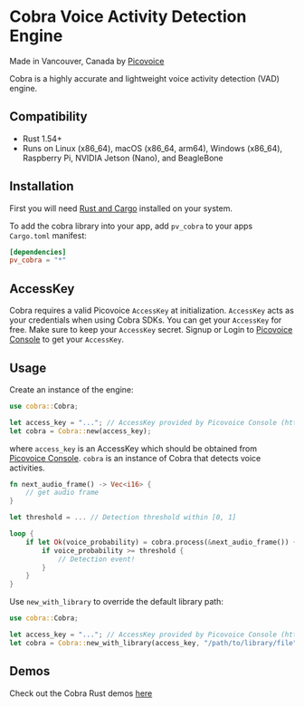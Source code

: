 # Cobra Voice Activity Detection Engine

Made in Vancouver, Canada by [Picovoice](https://picovoice.ai)

Cobra is a highly accurate and lightweight voice activity detection (VAD) engine.

## Compatibility

- Rust 1.54+
- Runs on Linux (x86_64), macOS (x86_64, arm64), Windows (x86_64), Raspberry Pi, NVIDIA Jetson (Nano), and BeagleBone

## Installation
First you will need [Rust and Cargo](https://rustup.rs/) installed on your system.

To add the cobra library into your app, add `pv_cobra` to your apps `Cargo.toml` manifest:
```toml
[dependencies]
pv_cobra = "*"
```

## AccessKey

Cobra requires a valid Picovoice `AccessKey` at initialization. `AccessKey` acts as your credentials when using Cobra SDKs.
You can get your `AccessKey` for free. Make sure to keep your `AccessKey` secret.
Signup or Login to [Picovoice Console](https://console.picovoice.ai/) to get your `AccessKey`.

## Usage

Create an instance of the engine:

```rust
use cobra::Cobra;

let access_key = "..."; // AccessKey provided by Picovoice Console (https://console.picovoice.ai/)
let cobra = Cobra::new(access_key);
```
where `access_key` is an AccessKey which should be obtained from [Picovoice Console](https://console.picovoice.ai/). `cobra` is an instance of Cobra that detects voice activities.

```rust
fn next_audio_frame() -> Vec<i16> {
    // get audio frame
}

let threshold = ... // Detection threshold within [0, 1]

loop {
    if let Ok(voice_probability) = cobra.process(&next_audio_frame()) {
        if voice_probability >= threshold {
            // Detection event!
        }
    }
}
```

Use `new_with_library` to override the default library path:

```rust
use cobra::Cobra;

let access_key = "..."; // AccessKey provided by Picovoice Console (https://console.picovoice.ai/)
let cobra = Cobra::new_with_library(access_key, "/path/to/library/file");
```

## Demos

Check out the Cobra Rust demos [here](/demo/rust)
